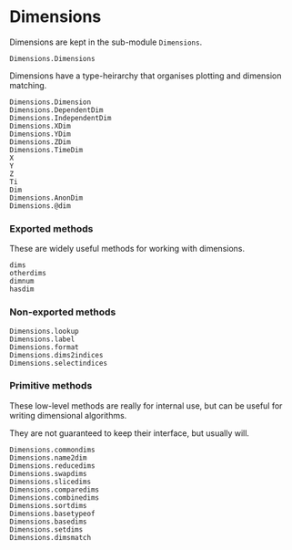 
# Dimensions

Dimensions are kept in the sub-module `Dimensions`.

```@docs
Dimensions.Dimensions
```

Dimensions have a type-heirarchy that organises plotting and
dimension matching.

```@docs
Dimensions.Dimension
Dimensions.DependentDim
Dimensions.IndependentDim
Dimensions.XDim
Dimensions.YDim
Dimensions.ZDim
Dimensions.TimeDim
X
Y
Z
Ti
Dim
Dimensions.AnonDim
Dimensions.@dim
```

### Exported methods

These are widely useful methods for working with dimensions.

```@docs; canonical=false
dims
otherdims
dimnum
hasdim
```

### Non-exported methods

```@docs
Dimensions.lookup
Dimensions.label
Dimensions.format
Dimensions.dims2indices
Dimensions.selectindices
```

### Primitive methods

These low-level methods are really for internal use, but
can be useful for writing dimensional algorithms.

They are not guaranteed to keep their interface, but usually will.

```@docs
Dimensions.commondims
Dimensions.name2dim
Dimensions.reducedims
Dimensions.swapdims
Dimensions.slicedims
Dimensions.comparedims
Dimensions.combinedims
Dimensions.sortdims
Dimensions.basetypeof
Dimensions.basedims
Dimensions.setdims
Dimensions.dimsmatch
```
